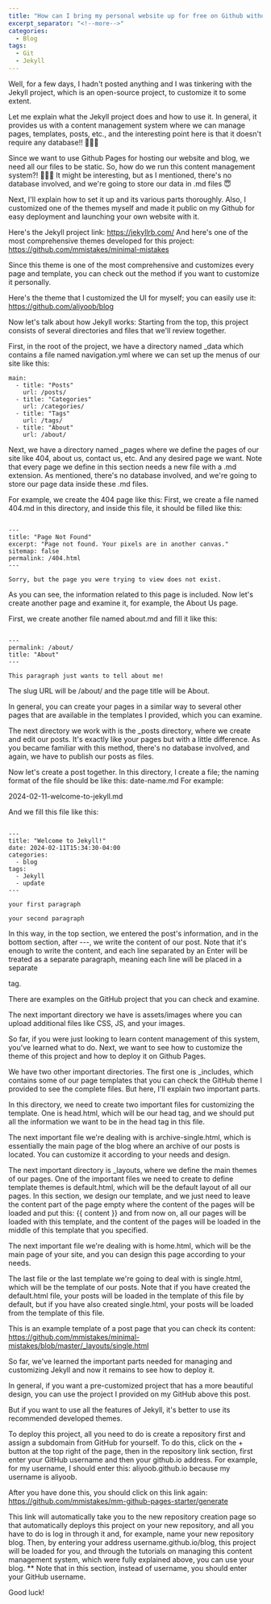 ```yaml
---
title: "How can I bring my personal website up for free on Github without server and domain costs?"
excerpt_separator: "<!--more-->"
categories:
  - Blog
tags:
  - Git
  - Jekyll
---
```


Well, for a few days, I hadn't posted anything and I was tinkering with the Jekyll project, which is an open-source project, to customize it to some extent.

Let me explain what the Jekyll project does and how to use it. In general, it provides us with a content management system where we can manage pages, templates, posts, etc., and the interesting point here is that it doesn't require any database!! 🧑🏻‍🦯

Since we want to use Github Pages for hosting our website and blog, we need all our files to be static. So, how do we run this content management system?! 🧑🏻‍🦯
It might be interesting, but as I mentioned, there's no database involved, and we're going to store our data in .md files 😇

Next, I'll explain how to set it up and its various parts thoroughly. Also, I customized one of the themes myself and made it public on my Github for easy deployment and launching your own website with it.

Here's the Jekyll project link:
https://jekyllrb.com/
And here's one of the most comprehensive themes developed for this project:
https://github.com/mmistakes/minimal-mistakes

Since this theme is one of the most comprehensive and customizes every page and template, you can check out the method if you want to customize it personally.

Here's the theme that I customized the UI for myself; you can easily use it:
https://github.com/aliyoob/blog

Now let's talk about how Jekyll works:
Starting from the top, this project consists of several directories and files that we'll review together.

First, in the root of the project, we have a directory named _data which contains a file named navigation.yml where we can set up the menus of our site like this:

```
main:
  - title: "Posts"
    url: /posts/
  - title: "Categories"
    url: /categories/
  - title: "Tags"
    url: /tags/
  - title: "About"
    url: /about/

```
    

Next, we have a directory named _pages where we define the pages of our site like 404, about us, contact us, etc. And any desired page we want. Note that every page we define in this section needs a new file with a .md extension. As mentioned, there's no database involved, and we're going to store our page data inside these .md files.

For example, we create the 404 page like this:
First, we create a file named 404.md in this directory, and inside this file, it should be filled like this:

```

---
title: "Page Not Found"
excerpt: "Page not found. Your pixels are in another canvas."
sitemap: false
permalink: /404.html
---

Sorry, but the page you were trying to view does not exist.

```
As you can see, the information related to this page is included. Now let's create another page and examine it, for example, the About Us page.

First, we create another file named about.md and fill it like this:

```

---
permalink: /about/
title: "About"
---

This paragraph just wants to tell about me!

```

The slug URL will be /about/ and the page title will be About.

In general, you can create your pages in a similar way to several other pages that are available in the templates I provided, which you can examine.

The next directory we work with is the _posts directory, where we create and edit our posts. It's exactly like your pages but with a little difference.
As you became familiar with this method, there's no database involved, and again, we have to publish our posts as files.

Now let's create a post together.
In this directory, I create a file; the naming format of the file should be like this:
date-name.md
For example:



2024-02-11-welcome-to-jekyll.md



And we fill this file like this:

```

---
title: "Welcome to Jekyll!"
date: 2024-02-11T15:34:30-04:00
categories:
  - blog
tags:
  - Jekyll
  - update
---

your first paragraph

your second paragraph

```
In this way, in the top section, we entered the post's information, and in the bottom section, after ---, we write the content of our post. Note that it's enough to write the content, and each line separated by an Enter will be treated as a separate paragraph, meaning each line will be placed in a separate <p> tag. 

There are examples on the GitHub project that you can check and examine.

The next important directory we have is assets/images where you can upload additional files like CSS, JS, and your images.

So far, if you were just looking to learn content management of this system, you've learned what to do. Next, we want to see how to customize the theme of this project and how to deploy it on Github Pages.

We have two other important directories. The first one is _includes, which contains some of our page templates that you can check the GitHub theme I provided to see the complete files. But here, I'll explain two important parts.

In this directory, we need to create two important files for customizing the template. One is head.html, which will be our head tag, and we should put all the information we want to be in the head tag in this file.

The next important file we're dealing with is archive-single.html, which is essentially the main page of the blog where an archive of our posts is located. You can customize it according to your needs and design.

The next important directory is _layouts, where we define the main themes of our pages. One of the important files we need to create to define template themes is default.html, which will be the default layout of all our pages. In this section, we design our template, and we just need to leave the content part of the page empty where the content of the pages will be loaded and put this: {{ content }} and from now on, all our pages will be loaded with this template, and the content of the pages will be loaded in the middle of this template that you specified.

The next important file we're dealing with is home.html, which will be the main page of your site, and you can design this page according to your needs.

The last file or the last template we're going to deal with is single.html, which will be the template of our posts.
Note that if you have created the default.html file, your posts will be loaded in the template of this file by default, but if you have also created single.html, your posts will be loaded from the template of this file.

This is an example template of a post page that you can check its content:
https://github.com/mmistakes/minimal-mistakes/blob/master/_layouts/single.html

So far, we've learned the important parts needed for managing and customizing Jekyll and now it remains to see how to deploy it.

In general, if you want a pre-customized project that has a more beautiful design, you can use the project I provided on my GitHub above this post.

But if you want to use all the features of Jekyll, it's better to use its recommended developed themes.

To deploy this project, all you need to do is create a repository first and assign a subdomain from GitHub for yourself. To do this, click on the + button at the top right of the page, then in the repository link section, first enter your GitHub username and then your github.io address. For example, for my username, I should enter this: aliyoob.github.io because my username is aliyoob.

After you have done this, you should click on this link again:
https://github.com/mmistakes/mm-github-pages-starter/generate

This link will automatically take you to the new repository creation page so that automatically deploys this project on your new repository, and all you have to do is log in through it and, for example, name your new repository blog.
Then, by entering your address username.github.io/blog, this project will be loaded for you, and through the tutorials on managing this content management system, which were fully explained above, you can use your blog.
** Note that in this section, instead of username, you should enter your GitHub username.

Good luck!